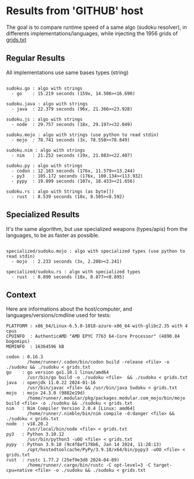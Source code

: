 # Results from 'GITHUB' host

The goal is to compare runtime speed of a same algo (sudoku resolver), in differents implementations/languages, while injecting the 1956 grids of [grids.txt](grids.txt)

## Regular Results

All implementations use same bases types (string)

```

sudoku.go : algo with strings
  - go    : 15.219 seconds (159x, 14.506><16.690)

sudoku.java : algo with strings
  - java  : 22.379 seconds (96x, 21.366><23.928)

sudoku.js : algo with strings
  - node  : 29.757 seconds (18x, 29.197><32.049)

sudoku.mojo : algo with strings (use python to read stdin)
  - mojo  : 78.741 seconds (3x, 78.550><78.849)

sudoku.nim : algo with strings
  - nim   : 21.252 seconds (19x, 21.083><22.407)

sudoku.py : algo with strings
  - codon : 12.183 seconds (176x, 11.579><13.244)
  - py3   : 105.172 seconds (176x, 100.134><113.932)
  - pypy  : 19.899 seconds (107x, 18.433><21.656)

sudoku.rs : algo with Strings (as byte[])
  - rust  : 8.539 seconds (18x, 8.505><8.592)

```

## Specialized Results

It's the same algorithm, but use specialized weapons (types/apis) from the languages, to be as faster as possible.

```

specialized/sudoku.mojo : algo with specialized types (use python to read stdin)
  - mojo  : 2.233 seconds (3x, 2.208><2.241)

specialized/sudoku.rs : algo with specialized types
  - rust  : 0.890 seconds (18x, 0.877><0.895)

```
## Context

Here are informations about the host/computer, and languages/versions/cmdline used for tests:
```
PLATFORM : x86_64/Linux-6.5.0-1018-azure-x86_64-with-glibc2.35 with 4 cpus
CPUINFO  : AuthenticAMD "AMD EPYC 7763 64-Core Processor" (4890.84 bogomips)
MEMINFO  : 16364596 kB

codon : 0.16.3
        /home/runner/.codon/bin/codon build -release <file> -o ./sudoku && ./sudoku < grids.txt
go    : go version go1.18.1 linux/amd64
        /usr/bin/go build -o ./sudoku <file>  && ./sudoku < grids.txt
java  : openjdk 11.0.22 2024-01-16
        /usr/bin/javac <file> && /usr/bin/java Sudoku < grids.txt
mojo  : mojo 24.3.0 (9882e19d)
        /home/runner/.modular/pkg/packages.modular.com_mojo/bin/mojo build <file> -o ./sudoku && ./sudoku < grids.txt
nim   : Nim Compiler Version 2.0.4 [Linux: amd64]
        /home/runner/.nimble/bin/nim compile -d:danger <file> && ./sudoku < grids.txt
node  : v18.20.2
        /usr/local/bin/node <file> < grids.txt
py3   : Python 3.10.12
        /usr/bin/python3 -uOO <file> < grids.txt
pypy  : Python 3.9.18 (9c4f8ef178b6, Jan 14 2024, 11:28:13)
        /opt/hostedtoolcache/PyPy/3.9.18/x64/bin/pypy3 -uOO <file> < grids.txt
rust  : rustc 1.77.2 (25ef9e3d8 2024-04-09)
        /home/runner/.cargo/bin/rustc -C opt-level=3 -C target-cpu=native <file> -o ./sudoku && ./sudoku < grids.txt

```



